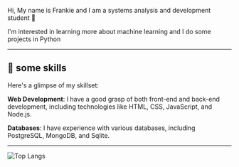 Hi, My name is Frankie and I am a systems analysis and development student 🌱

I'm interested in learning more about machine learning and I do some projects in Python

***

## 🌿 some skills

Here's a glimpse of my skillset:

<b>Web Development</b>: I have a good grasp of both front-end and back-end development, including technologies like HTML, CSS, JavaScript, and Node.js. 

<b>Databases</b>: I have experience with various databases, including PostgreSQL, MongoDB, and Sqlite.

***
![Top Langs](https://github-readme-stats.vercel.app/api/top-langs/?username=FrankieMaciel&layout=compact)
